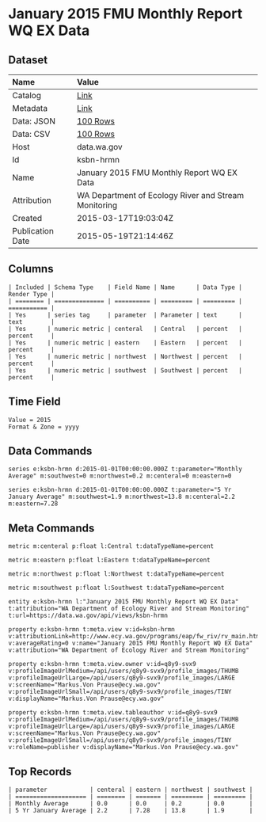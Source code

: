 # January 2015 FMU Monthly Report WQ EX Data

## Dataset

| Name | Value |
| :--- | :---- |
| Catalog | [Link](https://catalog.data.gov/dataset/january-2015-fmu-monthly-report-wq-ex-data) |
| Metadata | [Link](https://data.wa.gov/api/views/ksbn-hrmn) |
| Data: JSON | [100 Rows](https://data.wa.gov/api/views/ksbn-hrmn/rows.json?max_rows=100) |
| Data: CSV | [100 Rows](https://data.wa.gov/api/views/ksbn-hrmn/rows.csv?max_rows=100) |
| Host | data.wa.gov |
| Id | ksbn-hrmn |
| Name | January 2015 FMU Monthly Report WQ EX Data |
| Attribution | WA Department of Ecology River and Stream Monitoring |
| Created | 2015-03-17T19:03:04Z |
| Publication Date | 2015-05-19T21:14:46Z |

## Columns

```ls
| Included | Schema Type    | Field Name | Name      | Data Type | Render Type |
| ======== | ============== | ========== | ========= | ========= | =========== |
| Yes      | series tag     | parameter  | Parameter | text      | text        |
| Yes      | numeric metric | centeral   | Central   | percent   | percent     |
| Yes      | numeric metric | eastern    | Eastern   | percent   | percent     |
| Yes      | numeric metric | northwest  | Northwest | percent   | percent     |
| Yes      | numeric metric | southwest  | Southwest | percent   | percent     |
```

## Time Field

```ls
Value = 2015
Format & Zone = yyyy
```

## Data Commands

```ls
series e:ksbn-hrmn d:2015-01-01T00:00:00.000Z t:parameter="Monthly Average" m:southwest=0 m:northwest=0.2 m:centeral=0 m:eastern=0

series e:ksbn-hrmn d:2015-01-01T00:00:00.000Z t:parameter="5 Yr January Average" m:southwest=1.9 m:northwest=13.8 m:centeral=2.2 m:eastern=7.28
```

## Meta Commands

```ls
metric m:centeral p:float l:Central t:dataTypeName=percent

metric m:eastern p:float l:Eastern t:dataTypeName=percent

metric m:northwest p:float l:Northwest t:dataTypeName=percent

metric m:southwest p:float l:Southwest t:dataTypeName=percent

entity e:ksbn-hrmn l:"January 2015 FMU Monthly Report WQ EX Data" t:attribution="WA Department of Ecology River and Stream Monitoring" t:url=https://data.wa.gov/api/views/ksbn-hrmn

property e:ksbn-hrmn t:meta.view v:id=ksbn-hrmn v:attributionLink=http://www.ecy.wa.gov/programs/eap/fw_riv/rv_main.html v:averageRating=0 v:name="January 2015 FMU Monthly Report WQ EX Data" v:attribution="WA Department of Ecology River and Stream Monitoring"

property e:ksbn-hrmn t:meta.view.owner v:id=q8y9-svx9 v:profileImageUrlMedium=/api/users/q8y9-svx9/profile_images/THUMB v:profileImageUrlLarge=/api/users/q8y9-svx9/profile_images/LARGE v:screenName="Markus.Von Prause@ecy.wa.gov" v:profileImageUrlSmall=/api/users/q8y9-svx9/profile_images/TINY v:displayName="Markus.Von Prause@ecy.wa.gov"

property e:ksbn-hrmn t:meta.view.tableauthor v:id=q8y9-svx9 v:profileImageUrlMedium=/api/users/q8y9-svx9/profile_images/THUMB v:profileImageUrlLarge=/api/users/q8y9-svx9/profile_images/LARGE v:screenName="Markus.Von Prause@ecy.wa.gov" v:profileImageUrlSmall=/api/users/q8y9-svx9/profile_images/TINY v:roleName=publisher v:displayName="Markus.Von Prause@ecy.wa.gov"
```

## Top Records

```ls
| parameter            | centeral | eastern | northwest | southwest | 
| ==================== | ======== | ======= | ========= | ========= | 
| Monthly Average      | 0.0      | 0.0     | 0.2       | 0.0       | 
| 5 Yr January Average | 2.2      | 7.28    | 13.8      | 1.9       | 
```